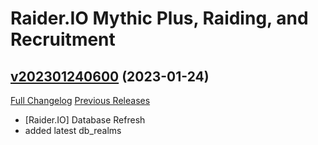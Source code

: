 # Raider.IO Mythic Plus, Raiding, and Recruitment

## [v202301240600](https://github.com/RaiderIO/raiderio-addon/tree/v202301240600) (2023-01-24)
[Full Changelog](https://github.com/RaiderIO/raiderio-addon/compare/v202301230600...v202301240600) [Previous Releases](https://github.com/RaiderIO/raiderio-addon/releases)

- [Raider.IO] Database Refresh  
- added latest db\_realms  
